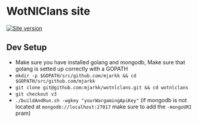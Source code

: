 # WotNlClans site
[![Site version](https://img.shields.io/badge/Site%20version-V3-blue.svg)](https://wotnlclans.unknownclouds.com/)

## Dev Setup
- Make sure you have installed golang and mongodb, Make sure that golang is setted up correctly with a GOPATH
- `mkdir -p $GOPATH/src/github.com/mjarkk && cd $GOPATH/src/github.com/mjarkk`
- `git clone git@github.com:mjarkk/wotnlclans.git && cd wotnlclans`
- `git checkout v3`
- `./buildAndRun.sh -wgkey "yourWargamingApiKey"` (if mongodb is not located at `mongodb://localhost:27017` make sure to add the `-mongoURI` pram)
